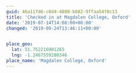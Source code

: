 ```yaml
---
guid: 46a11fd6-c0d4-4080-b682-9ffaa54f0c13
title: 'Checked in at Magdalen College, Oxford'
date: '2019-07-14T14:08:00+00:00'
changed: '2019-09-24T13:46:11+00:00'


place_geo:
  lat: 51.752216901265
  lng: -1.2467559280346
place_name: 'Magdalen College, Oxford'
---
```


